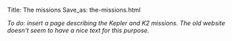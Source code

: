 Title: The missions
Save_as: the-missions.html

<i>To do: insert a page describing the Kepler and K2 missions.
The old website doesn't seem to have a nice text for this purpose.</i>
